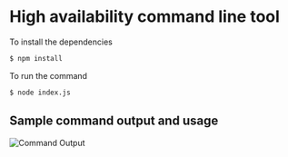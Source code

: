 # High availability command line tool

To install the dependencies
```sh
$ npm install
```

To run the command
```sh
$ node index.js
```

## Sample command output and usage
![Command Output](https://jvary-test.s3-ap-southeast-1.amazonaws.com/Screenshot+2020-10-02+at+12.25.53+PM.png)